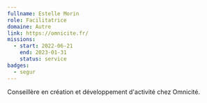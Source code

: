 ```yaml
---
fullname: Estelle Morin
role: Facilitatrice
domaine: Autre
link: https://omnicite.fr/
missions:
  - start: 2022-06-21
    end: 2023-01-31
    status: service
badges:
  - segur
---
```


Conseillère en création et développement d'activité chez Omnicité.
